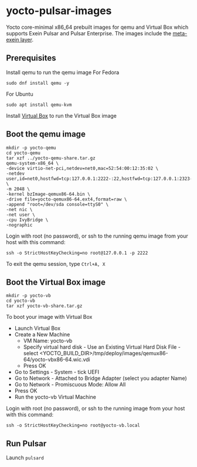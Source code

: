 # yocto-pulsar-images
Yocto core-minimal x86_64 prebuilt images for qemu and Virtual Box which supports Exein Pulsar and Pulsar Enterprise. The images include the [meta-exein layer](https://github.com/exein-io/meta-exein).

## Prerequisites
Install qemu to run the qemu image
For Fedora
```
sudo dnf install qemu -y
```
For Ubuntu
```
sudo apt install qemu-kvm
```

Install [Virtual Box](https://www.virtualbox.org/wiki/Downloads) to run the Virtual Box image

## Boot the qemu image
```
mkdir -p yocto-qemu 
cd yocto-qemu
tar xzf ../yocto-qemu-share.tar.gz
qemu-system-x86_64 \
-device virtio-net-pci,netdev=net0,mac=52:54:00:12:35:02 \
-netdev user,id=net0,hostfwd=tcp:127.0.0.1:2222-:22,hostfwd=tcp:127.0.0.1:2323-:23 \
-m 2048 \
-kernel bzImage-qemux86-64.bin \
-drive file=yocto-qemux86-64.ext4,format=raw \
-append "root=/dev/sda console=ttyS0" \
-net nic \
-net user \
-cpu IvyBridge \
-nographic
```
Login with root (no password), or ssh to the running qemu image from your host with this command:
```
ssh -o StrictHostKeyChecking=no root@127.0.0.1 -p 2222
```
To exit the qemu session, type `Ctrl+A, X`

## Boot the Virtual Box image
```
mkdir -p yocto-vb
cd yocto-vb
tar xzf yocto-vb-share.tar.gz
```
To boot your image with Virtual Box
- Launch Virtual Box
- Create a New Machine
   - VM Name: yocto-vb
   - Specify virtual hard disk - Use an Existing Virtual Hard Disk File - select <YOCTO_BUILD_DIR>/tmp/deploy/images/qemux86-64/yocto-vbx86-64.wic.vdi
   - Press OK
- Go to Settings - System - tick UEFI
- Go to Network - Attached to Bridge Adapter (select you adapter Name)
- Go to Network - Promiscuous Mode: Allow All
- Press OK
- Run the yocto-vb Virtual Machine

Login with root (no password), or ssh to the running image from your host with this command:
```
ssh -o StrictHostKeyChecking=no root@yocto-vb.local
```

## Run Pulsar
Launch `pulsard`

